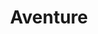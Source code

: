 ---
layout: shop-single
title: Aventure
manufacturer: Aventon
msrp: 199900
picture: https://images.unsplash.com/photo-1485965120184-e220f721d03e
modelname: Aventure
productlink: https://www.aventon.com/products/aventure-ebike
---